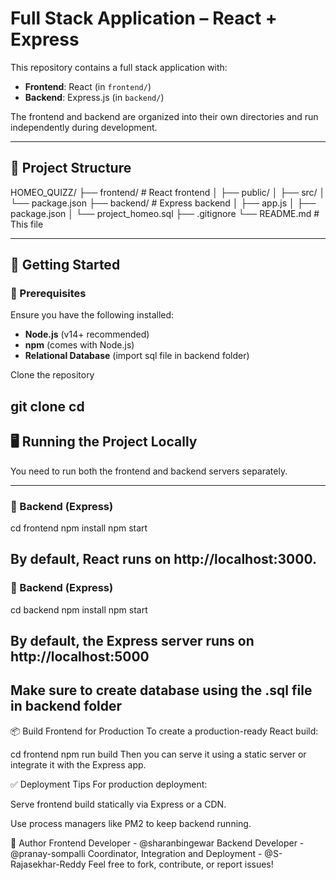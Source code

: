 # Full Stack Application – React + Express

This repository contains a full stack application with:

- **Frontend**: React (in `frontend/`)
- **Backend**: Express.js (in `backend/`)

The frontend and backend are organized into their own directories and run independently during development.

---

## 📁 Project Structure

HOMEO_QUIZZ/
├── frontend/ # React frontend
│ ├── public/
│ ├── src/
│ └── package.json
├── backend/ # Express backend
│ ├── app.js
│ ├── package.json
│ └── project_homeo.sql
├── .gitignore
└── README.md # This file


---

## 🚀 Getting Started

### 🔧 Prerequisites

Ensure you have the following installed:

- **Node.js** (v14+ recommended)
- **npm** (comes with Node.js)
- **Relational Database** (import sql file in backend folder)

Clone the repository

git clone <repo-url>
cd <repo-folder>
---

## 🖥️ Running the Project Locally

You need to run both the frontend and backend servers separately.

---

### 🔹 Backend (Express)

cd frontend
npm install
npm start

## By default, React runs on http://localhost:3000.

### 🔹 Backend (Express)

cd backend
npm install
npm start

## By default, the Express server runs on http://localhost:5000
## Make sure to create database using the .sql file in backend folder


📦 Build Frontend for Production
To create a production-ready React build:

cd frontend
npm run build
Then you can serve it using a static server or integrate it with the Express app.


✅ Deployment Tips
For production deployment:

Serve frontend build statically via Express or a CDN.

Use process managers like PM2 to keep backend running.


🙌 Author
Frontend Developer - @sharanbingewar
Backend Developer - @pranay-sompalli
Coordinator, Integration and Deployment - @S-Rajasekhar-Reddy
Feel free to fork, contribute, or report issues!
